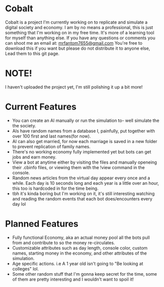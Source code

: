 # Cobalt
Cobalt is a project I'm currently working on to replicate and simulate a digital society and economy. 
I am by no means a professional, this is just something that I'm working on in my free time. It's more of a learning tool for myself than anything else.
If you have any questions or comments you can shoot me an email at: mrfantom7655@gmail.com
You're free to download this if you want but please do not distribute it to anyone else, Lead them to this git page.

# NOTE!
I haven't uploaded the project yet, I'm still polishing it up a bit more!

# Current Features

- You can create an AI manually or run the simulation to- well simulate the the society.
- AIs have random names from a database I, painfully, put together with over 100 first and last names(for now).
- AI can also get married, for now each marriage is saved in a new folder to prevent replication of family names.
- There's no working economy fully implemented yet but bots can get jobs and earn money.
- View a bot at anytime either by visiting the files and manually openeing their .cbinfo files, or viewing them with the !view command in the console.
- Random news articles from the virtual day appear every once and a while. Each day is 10 seconds long and each year is a little over an hour, this too is hardcoded in for the time being.
- tbh it's kinda boring but I'm working on it, it's still interesting watching and reading the random events that each bot does/encounters every day lol

# Planned Features

- Fully functional Economy, aka an actual money pool all the bots pull from and contribute to so the money re-circulates.
- Customizable attributes such as day length, console color, custom names, starting money in the economy, and other attributes of the simulation.
- Age specific actions. i.e A 1 year old isn't going to "Be looking at colleges" lol.
- Some other random stuff that I'm gonna keep secret for the time, some of them are pretty interesting and I wouldn't want to spoil it!
